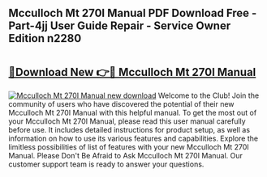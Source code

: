 ## Mcculloch Mt 270I Manual PDF Download Free - Part-4jj User Guide Repair - Service Owner Edition n2280

# <h2><a href="http://bc81076.oget.top/?id=Mcculloch+Mt+270I+Manual">🔗Download New 👉🔴 Mcculloch Mt 270I Manual</a></h2>

[![Mcculloch Mt 270I Manual new download](https://i.imgur.com/5g1atiW.png)](http://bc81076.oget.top/?id=Mcculloch+Mt+270I+Manual)
Welcome to the Club! Join the community of users who have discovered the potential of their new Mcculloch Mt 270I Manual with this helpful manual. To get the most out of your Mcculloch Mt 270I Manual, please read this user manual carefully before use. It includes detailed instructions for product setup, as well as information on how to use its various features and capabilities. Explore the limitless possibilities of list of features with your new Mcculloch Mt 270I Manual. Please Don't Be Afraid to Ask Mcculloch Mt 270I Manual. Our customer support team is ready to answer your questions.
